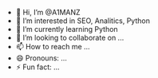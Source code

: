 - 👋 Hi, I’m @A1MANZ
- 👀 I’m interested in SEO, Analitics, Python
- 🌱 I’m currently learning Python
- 💞️ I’m looking to collaborate on ...
- 📫 How to reach me ...
- 😄 Pronouns: ...
- ⚡ Fun fact: ...

<!---
A1MANZ/A1MANZ is a ✨ special ✨ repository because its `README.md` (this file) appears on your GitHub profile.
You can click the Preview link to take a look at your changes.
--->
